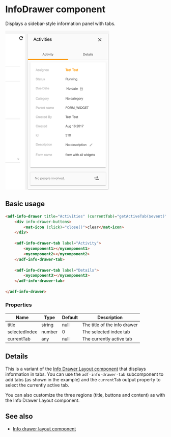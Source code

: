 # InfoDrawer component

Displays a sidebar-style information panel with tabs.

![Info drawer screenshot](docassets/images/activities-infodrawer.png)

## Basic usage

```html
<adf-info-drawer title="Activities" (currentTab)="getActiveTab($event)">
    <div info-drawer-buttons>
        <mat-icon (click)="close()">clear</mat-icon>
    </div>

    <adf-info-drawer-tab label="Activity">
        <mycomponent1></mycomponent1>
        <mycomponent2></mycomponent2>
    </adf-info-drawer-tab>

    <adf-info-drawer-tab label="Details">
        <mycomponent3></mycomponent3>
    </adf-info-drawer-tab>

</adf-info-drawer>
```

### Properties

| Name | Type | Default | Description |
| ---- | ---- | ------- | ----------- |
| title | string | null | The title of the info drawer |
| selectedIndex | number | 0 | The selected index tab |
| currentTab | any | null | The currently active tab |

## Details

This is a variant of the [Info Drawer Layout component](info-drawer-layout.component.md) that displays information in tabs. You can use the `adf-info-drawer-tab` subcomponent to add tabs (as shown in the example) and the `currentTab` output property to select the currently active tab.

You can also customize the three regions (title, buttons and content) as with the Info Drawer Layout component.

## See also

-   [Info drawer layout component](info-drawer-layout.component.md)
